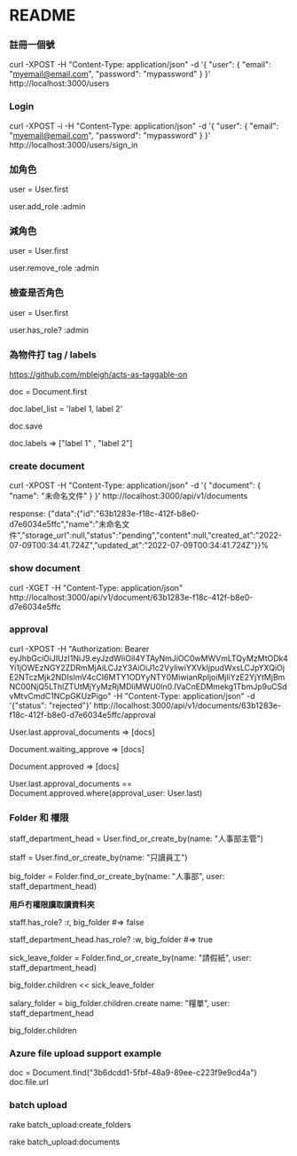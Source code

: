 # README

### 註冊一個號
curl -XPOST -H "Content-Type: application/json" -d '{ "user": { "email": "myemail@email.com", "password": "mypassword" } }' http://localhost:3000/users

### Login
curl -XPOST -i -H "Content-Type: application/json" -d '{ "user": { "email": "myemail@email.com", "password": "mypassword" } }' http://localhost:3000/users/sign_in

### 加角色
user = User.first

user.add_role :admin

### 減角色
user = User.first

user.remove_role :admin

### 檢查是否角色
user = User.first

user.has_role? :admin

### 為物件打 tag / labels
https://github.com/mbleigh/acts-as-taggable-on

doc = Document.first

doc.label_list = 'label 1, label 2'

doc.save

doc.labels => ["label 1" , "label 2"]


### create document
curl -XPOST -H "Content-Type: application/json" -d '{ "document": { "name": "未命名文件" } }' http://localhost:3000/api/v1/documents

response: 
  {"data":{"id":"63b1283e-f18c-412f-b8e0-d7e6034e5ffc","name":"未命名文件","storage_url":null,"status":"pending","content":null,"created_at":"2022-07-09T00:34:41.724Z","updated_at":"2022-07-09T00:34:41.724Z"}}% 

###  show document
curl -XGET -H "Content-Type: application/json" http://localhost:3000/api/v1/document/63b1283e-f18c-412f-b8e0-d7e6034e5ffc


### approval
curl -XPOST -H "Authorization: Bearer eyJhbGciOiJIUzI1NiJ9.eyJzdWIiOiI4YTAyNmJiOC0wMWVmLTQyMzMtODk4Yi1jOWEzNGY2ZDRmMjAiLCJzY3AiOiJ1c2VyIiwiYXVkIjpudWxsLCJpYXQiOjE2NTczMjk2NDIsImV4cCI6MTY1ODYyNTY0MiwianRpIjoiMjliYzE2YjYtMjBmNC00NjQ5LThlZTUtMjYyMzRjMDliMWU0In0.IVaCnEDMmekg1TbmJp9uCSdvMtvCmdC1NCpGKUzPigo" -H "Content-Type: application/json" -d '{"status": "rejected"}' http://localhost:3000/api/v1/documents/63b1283e-f18c-412f-b8e0-d7e6034e5ffc/approval


User.last.approval_documents => [docs]

Document.waiting_approve => [docs]

Document.approved => [docs]

User.last.approval_documents == Document.approved.where(approval_user: User.last)

### Folder 和 權限
staff_department_head = User.find_or_create_by(name: "人事部主管")

staff = User.find_or_create_by(name: "只讀員工")

big_folder = Folder.find_or_create_by(name: "人事部", user: staff_department_head)

**用戶冇權限讀取讀資料夾**

staff.has_role? :r, big_folder #=> false

staff_department_head.has_role? :w, big_folder #=> true

sick_leave_folder = Folder.find_or_create_by(name: "請假紙", user: staff_department_head)

big_folder.children << sick_leave_folder

salary_folder = big_folder.children.create name: "糧單", user: staff_department_head

big_folder.children


### Azure file upload support example
doc = Document.find("3b6dcdd1-5fbf-48a9-89ee-c223f9e9cd4a")
doc.file.url

### batch upload
rake batch_upload:create_folders

rake batch_upload:documents